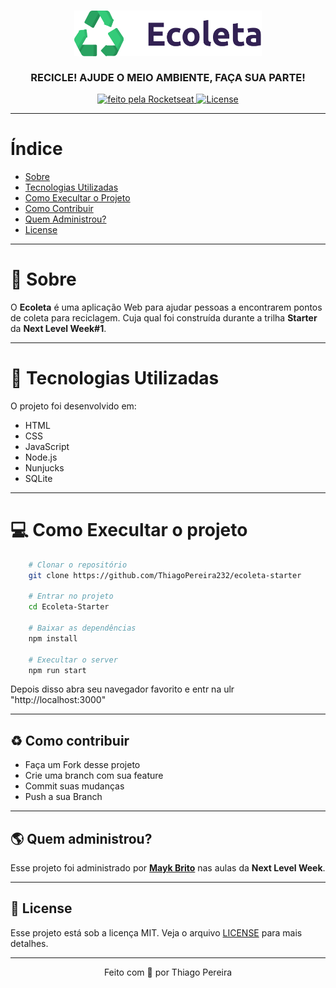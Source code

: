 <h3 align="center">
    <img alt="Logo" width="300px" src=".github/logo.png">
    <br><br>
    <b>RECICLE! AJUDE O MEIO AMBIENTE, FAÇA SUA PARTE!</b>
</h3>

<p align="center">
    <a href="https://rocketseat.com.br" target="_blank">
        <img alt="feito pela Rocketseat" src="https://img.shields.io/badge/made%20by-Rocketseat-%237519C1">
    </a>
    <a href="https://github.com/ThiagoPereira232/Ecoleta-Starter/blob/master/LICENSE">
        <img alt="License" src="https://ik.imagekit.io/pereira/ecoleta_FV3ArfUHA.svg">
    </a>
</p>

---

# Índice

- [Sobre](#sobre)
- [Tecnologias Utilizadas](#tecnologias)
- [Como Execultar o Projeto](#executar)
- [Como Contribuir](#contribuir)
- [Quem Administrou?](#administrou)
- [License](#license)

---

<a id="sobre"></a>

# :scroll: Sobre

 O <b>Ecoleta</b> é uma aplicação Web para ajudar pessoas a encontrarem pontos de coleta para reciclagem. Cuja qual foi construída durante a trilha <strong>Starter</strong> da <strong>Next Level Week#1</strong>.

 ---

 <a id="tecnologias"></a>

 # :rocket: Tecnologias Utilizadas

 O projeto foi desenvolvido em:

 - HTML
 - CSS
 - JavaScript
 - Node.js
 - Nunjucks
 - SQLite

 ---

 <a id="executar">

# :computer: Como Execultar o projeto

```bash
    # Clonar o repositório
    git clone https://github.com/ThiagoPereira232/ecoleta-starter

    # Entrar no projeto
    cd Ecoleta-Starter

    # Baixar as dependências
    npm install

    # Execultar o server
    npm run start
```
Depois disso abra seu navegador favorito e entr na ulr "http://localhost:3000"

---

<a id="contribuir"></a>

## :recycle: Como contribuir

- Faça um Fork desse projeto
- Crie uma branch com sua feature
- Commit suas mudanças
- Push a sua Branch

---

<a id="administrou">

## :earth_americas: Quem administrou?

Esse projeto foi administrado por **[Mayk Brito](https://github.com/maykbrito)** nas aulas da **Next Level Week**.

---

<a id="license"><a>

## :memo: License

Esse projeto está sob a licença MIT. Veja o arquivo [LICENSE](LICENSE) para mais detalhes.

---

<p align="center">
    Feito com 💜 por Thiago Pereira
</p>
